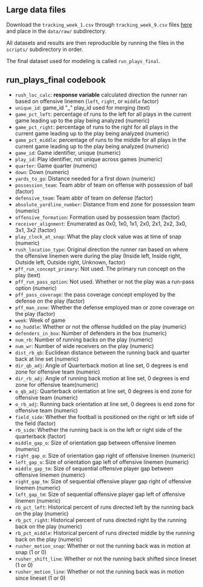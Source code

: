## Large data files

Download the `tracking_week_1.csv` through `tracking_week_9.csv` 
files [here](https://www.kaggle.com/competitions/nfl-big-data-bowl-2025/data)
and place in the `data/raw/` subdirectory.

All datasets and results are then reproducible by running the files in the `scripts/` subdirectory in order.

The final dataset used for modeling is called `run_plays_final`.

## run_plays_final codebook

- `rush_loc_calc`: **response variable** calculated direction the runner ran based on offensive linemen (`left`, `right`, or `middle` factor)
- `unique_id`: game_id "_" play_id used for merging (text)
- `game_pct_left`: percentage of runs to the left for all plays in the current game leading up to the play being analyzed (numeric)
- `game_pct_right`: percentage of runs to the right for all plays in the current game leading up to the play being analyzed (numeric)
- `game_pct_middle`: percentage of runs to the middle for all plays in the current game leading up to the play being analyzed (numeric)
- `game_id`: Game identifier, unique (numeric)
- `play_id`: Play identifier, not unique across games (numeric)
- `quarter`: Game quarter (numeric)
- `down`: Down (numeric)
- `yards_to_go`: Distance needed for a first down (numeric)
- `possession_team`: Team abbr of team on offense with possession of ball (factor)
- `defensive_team`: Team abbr of team on defense (factor)
- `absolute_yardline_number`: Distance from end zone for possession team (numeric)
- `offensive_formation`: Formation used by possession team (factor)
- `receiver_alignment`: Enumerated as 0x0, 1x0, 1x1, 2x0, 2x1, 2x2, 3x0, 3x1, 3x2 (factor)
- `play_clock_at_snap`: What the play clock value was at time of snap (numeric)
- `rush_location_type`: Original direction the runner ran based on where the offensive linemen were during the play (Inside left, Inside right, Outside left, Outside right, Unknown, factor)
- `pff_run_concept_primary`: Not used. The primary run concept on the play (text)
- `pff_run_pass_option`: Not used. Whether or not the play was a run-pass option (numeric)
- `pff_pass_coverage`: the pass coverage concept employed by the defense on the play (factor)
- `pff_man_zone`: Whether the defense employed man or zone coverage on the play (factor)
- `week`: Week of game
- `no_huddle`: Whether or not the offense huddled on the play (numeric)
- `defenders_in_box`: Number of defenders in the box (numeric)
- `num_rb`: Number of running backs on the play (numeric)
- `num_wr`: Number of wide receivers on the play (numeric)
- `dist_rb_qb`: Euclidean distance between the running back and quarter back at line set (numeric)
- `dir_qb_adj`: Angle of Quarterback motion at line set, 0 degrees is end zone for offensive team (numeric)
- `dir_rb_adj`: Angle of running back motion at line set, 0 degrees is end zone for offensive team(numeric)
- `o_qb_adj`: Quarterback orientation at line set, 0 degrees is end zone for offensive team (numeric)
- `o_rb_adj`: Running back orientation at line set, 0 degrees is end zone for offensive team (numeric)
- `field_side`: Whether the football is positioned on the right or left side of the field (factor)
- `rb_side`: Whether the running back is on the left or right side of the quarterback (factor)
- `middle_gap_o`: Size of orientation gap between offensive linemen (numeric)
- `right_gap_o`: Size of orientation gap right of offensive linemen (numeric)
- `left_gap_o`: Size of orientation gap left of offensive linemen (numeric)
- `middle_gap_tm`: Size of sequential offensive player gap between offensive linemen (numeric)
- `right_gap_tm`: Size of sequential offensive player gap right of offensive linemen (numeric)
- `left_gap_tm`: Size of sequential offensive player gap left of offensive linemen (numeric)
- `rb_pct_left`: Historical percent of runs directed left by the running back on the play (numeric)
- `rb_pct_right`: Historical percent of runs directed right by the running back on the play (numeric)
- `rb_pct_middle`: Historical percent of runs directed middle by the running back on the play (numeric)
- `rusher_motion_snap`: Whether or not the running back was in motion at snap (1 or 0)
- `rusher_shift_line`: Whether or not the running back shifted since lineset (1 or 0)
- `rusher_motion_line`: Whether or not the running back was in motion since lineset (1 or 0)